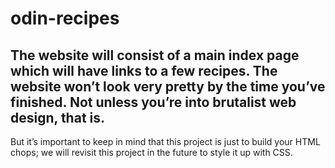 # odin-recipes

## The website will consist of a main index page which will have links to a few recipes. The website won’t look very pretty by the time you’ve finished. Not unless you’re into brutalist web design, that is.

But it’s important to keep in mind that this project is just to build your HTML chops; we will revisit this project in the future to style it up with CSS.
